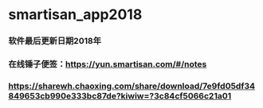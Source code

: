 # smartisan_app2018
### 软件最后更新日期2018年
### 在线锤子便签：https://yun.smartisan.com/#/notes
### https://sharewh.chaoxing.com/share/download/7e9fd05df34849653cb990e333bc87de?kiwiw=?3c84cf5066c21a01
